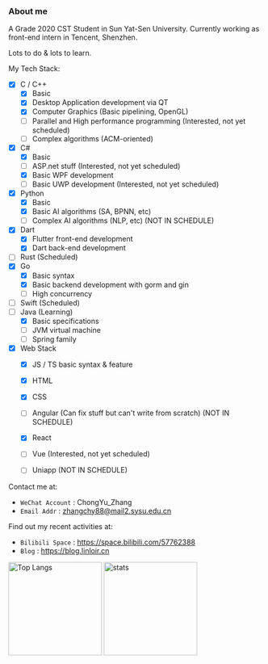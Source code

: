 ### About me

A Grade 2020 CST Student in Sun Yat-Sen University.
Currently working as front-end intern in Tencent, Shenzhen.

Lots to do & lots to learn.

My Tech Stack:
- [x] C / C++
  - [x] Basic
  - [x] Desktop Application development via QT
  - [x] Computer Graphics (Basic pipelining, OpenGL)
  - [ ] Parallel and High performance programming (Interested, not yet scheduled)
  - [ ] Complex algorithms (ACM-oriented)
- [x] C#
  - [x] Basic
  - [ ] ASP.net stuff (Interested, not yet scheduled)
  - [x] Basic WPF development
  - [ ] Basic UWP development (Interested, not yet scheduled)
- [x] Python
  - [x] Basic
  - [x] Basic AI algorithms (SA, BPNN, etc)
  - [ ] Complex AI algorithms (NLP, etc) (NOT IN SCHEDULE)
- [x] Dart
  - [x] Flutter front-end development
  - [x] Dart back-end development
- [ ] Rust (Scheduled)
- [x] Go
  - [x] Basic syntax
  - [x] Basic backend development with gorm and gin
  - [ ] High concurrency
- [ ] Swift (Scheduled)
- [ ] Java (Learning)
  - [x] Basic specifications
  - [ ] JVM virtual machine
  - [ ] Spring family
- [x] Web Stack
  - [x] JS / TS basic syntax & feature
  - [x] HTML
  - [x] CSS
  - [ ] Angular (Can fix stuff but can't write from scratch) (NOT IN SCHEDULE)
  - [x] React
  - [ ] Vue (Interested, not yet scheduled)
  - [ ] Uniapp (NOT IN SCHEDULE)


Contact me at:
- `WeChat Account` : ChongYu_Zhang
- `Email Addr` : zhangchy88@mail2.sysu.edu.cn

Find out my recent activities at:
- `Bilibili Space` : https://space.bilibili.com/57762388
- `Blog` : https://blog.linloir.cn

<img src="https://github-readme-stats.vercel.app/api/top-langs/?username=linloir&layout=compact&langs_count=8&role=OWNER,COLLABORATOR" alt="Top Langs" height="185px"/> <img src="https://github-readme-stats.vercel.app/api?username=linloir&count_private=true&show_icons=true&include_all_commits=true&role=OWNER,ORGANIZATION_MEMBER,COLLABORATOR" alt="stats" height="185px">

<!--
**Linloir/Linloir** is a ✨ _special_ ✨ repository because its `README.md` (this file) appears on your GitHub profile.

Here are some ideas to get you started:

- 🔭 I’m currently working on ...
- 🌱 I’m currently learning ...
- 👯 I’m looking to collaborate on ...
- 🤔 I’m looking for help with ...
- 💬 Ask me about ...
- 📫 How to reach me: ...
- 😄 Pronouns: ...
- ⚡ Fun fact: ...
-->
